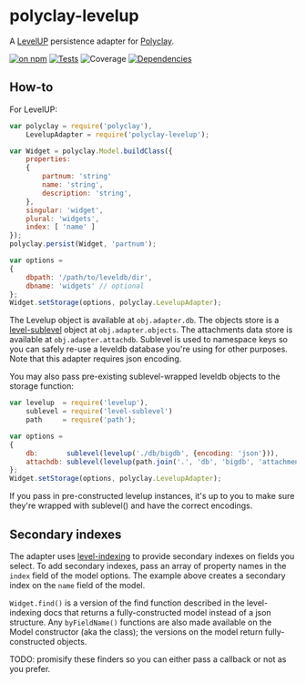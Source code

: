 polyclay-levelup
==============

A [LevelUP](https://github.com/rvagg/node-levelup) persistence adapter for [Polyclay](https://github.com/ceejbot/polyclay).

[![on npm](http://img.shields.io/npm/v/numbat-emitter.svg?style=flat)](https://www.npmjs.org/package/polyclay-levelup)  [![Tests](http://img.shields.io/travis/ceejbot/polyclay-levelup.svg?style=flat)](http://travis-ci.org/ceejbot/polyclay-levelup) ![Coverage](http://img.shields.io/badge/coverage-95%25-green.svg?style=flat) [![Dependencies](http://img.shields.io/david/ceejbot/polyclay-levelup.svg?style=flat)](https://david-dm.org/ceejbot/polyclay-levelup)

## How-to

For LevelUP:

```javascript
var polyclay = require('polyclay'),
    LevelupAdapter = require('polyclay-levelup');

var Widget = polyclay.Model.buildClass({
    properties:
    {
        partnum: 'string'
        name: 'string',
        description: 'string',
    },
    singular: 'widget',
    plural: 'widgets',
    index: [ 'name' ]
});
polyclay.persist(Widget, 'partnum');

var options =
{
    dbpath: '/path/to/leveldb/dir',
    dbname: 'widgets' // optional
};
Widget.setStorage(options, polyclay.LevelupAdapter);
```

The Levelup object is available at `obj.adapter.db`. The objects store is a [level-sublevel](https://github.com/dominictarr/level-sublevel) object at `obj.adapter.objects`. The attachments data store is available at `obj.adapter.attachdb`.  Sublevel is used to namespace keys so you can safely re-use a leveldb database you're using for other purposes. Note that this adapter requires json encoding.

You may also pass pre-existing sublevel-wrapped leveldb objects to the storage function:

```javascript
var levelup  = require('levelup'),
    sublevel = require('level-sublevel')
    path     = require('path');

var options =
{
    db:       sublevel(levelup('./db/bigdb', {encoding: 'json'})),
    attachdb: sublevel(levelup(path.join('.', 'db', 'bigdb', 'attachments'), {encoding: 'binary'})),
};
Widget.setStorage(options, polyclay.LevelupAdapter);
```

If you pass in pre-constructed levelup instances, it's up to you to make sure they're
wrapped with sublevel() and have the correct encodings.

## Secondary indexes

The adapter uses [level-indexing](https://github.com/stagas/level-indexing) to provide secondary indexes on fields you select. To add secondary indexes, pass an array of property names in the `index` field of the model options. The example above creates a secondary index on the `name` field of the model.

`Widget.find()` is a version of the find function described in the level-indexing docs that returns a fully-constructed model instead of a json structure. Any `byFieldName()` functions are also made available on the Model constructor (aka the class); the versions on the model return fully-constructed objects.

TODO: promisify these finders so you can either pass a callback or not as you prefer.
